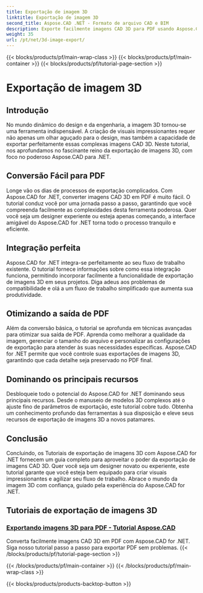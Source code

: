 ```yaml
---
title: Exportação de imagem 3D
linktitle: Exportação de imagem 3D
second_title: Aspose.CAD .NET - Formato de arquivo CAD e BIM
description: Exporte facilmente imagens CAD 3D para PDF usando Aspose.CAD for .NET. Siga nossos tutoriais para uma conversão perfeita de PDF. Aprenda técnicas eficientes de exportação de imagens 3D.
weight: 35
url: /pt/net/3d-image-export/
---
```


{{< blocks/products/pf/main-wrap-class >}}
{{< blocks/products/pf/main-container >}}
{{< blocks/products/pf/tutorial-page-section >}}

# Exportação de imagem 3D


## Introdução

No mundo dinâmico do design e da engenharia, a imagem 3D tornou-se uma ferramenta indispensável. A criação de visuais impressionantes requer não apenas um olhar aguçado para o design, mas também a capacidade de exportar perfeitamente essas complexas imagens CAD 3D. Neste tutorial, nos aprofundamos no fascinante reino da exportação de imagens 3D, com foco no poderoso Aspose.CAD para .NET.

## Conversão Fácil para PDF

Longe vão os dias de processos de exportação complicados. Com Aspose.CAD for .NET, converter imagens CAD 3D em PDF é muito fácil. O tutorial conduz você por uma jornada passo a passo, garantindo que você compreenda facilmente as complexidades desta ferramenta poderosa. Quer você seja um designer experiente ou esteja apenas começando, a interface amigável do Aspose.CAD for .NET torna todo o processo tranquilo e eficiente.

## Integração perfeita

Aspose.CAD for .NET integra-se perfeitamente ao seu fluxo de trabalho existente. O tutorial fornece informações sobre como essa integração funciona, permitindo incorporar facilmente a funcionalidade de exportação de imagens 3D em seus projetos. Diga adeus aos problemas de compatibilidade e olá a um fluxo de trabalho simplificado que aumenta sua produtividade.

## Otimizando a saída de PDF

Além da conversão básica, o tutorial se aprofunda em técnicas avançadas para otimizar sua saída de PDF. Aprenda como melhorar a qualidade da imagem, gerenciar o tamanho do arquivo e personalizar as configurações de exportação para atender às suas necessidades específicas. Aspose.CAD for .NET permite que você controle suas exportações de imagens 3D, garantindo que cada detalhe seja preservado no PDF final.

## Dominando os principais recursos

Desbloqueie todo o potencial do Aspose.CAD for .NET dominando seus principais recursos. Desde o manuseio de modelos 3D complexos até o ajuste fino de parâmetros de exportação, este tutorial cobre tudo. Obtenha um conhecimento profundo das ferramentas à sua disposição e eleve seus recursos de exportação de imagens 3D a novos patamares.

## Conclusão

Concluindo, os Tutoriais de exportação de imagens 3D com Aspose.CAD for .NET fornecem um guia completo para aproveitar o poder da exportação de imagens CAD 3D. Quer você seja um designer novato ou experiente, este tutorial garante que você esteja bem equipado para criar visuais impressionantes e agilizar seu fluxo de trabalho. Abrace o mundo da imagem 3D com confiança, guiado pela experiência do Aspose.CAD for .NET.
## Tutoriais de exportação de imagens 3D
### [Exportando imagens 3D para PDF - Tutorial Aspose.CAD](./exporting-3d-images-to-pdf/)
Converta facilmente imagens CAD 3D em PDF com Aspose.CAD for .NET. Siga nosso tutorial passo a passo para exportar PDF sem problemas.
{{< /blocks/products/pf/tutorial-page-section >}}

{{< /blocks/products/pf/main-container >}}
{{< /blocks/products/pf/main-wrap-class >}}

{{< blocks/products/products-backtop-button >}}
